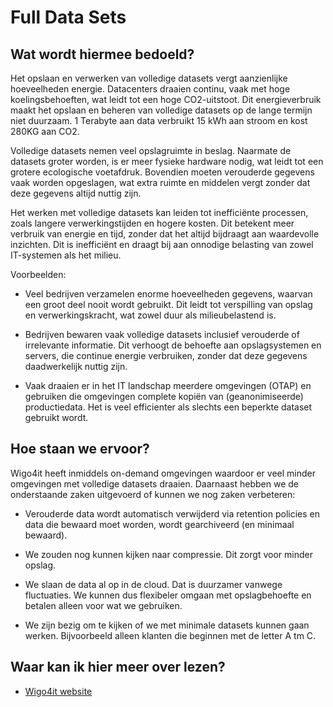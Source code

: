 # Full Data Sets

## Wat wordt hiermee bedoeld?
Het opslaan en verwerken van volledige datasets vergt aanzienlijke hoeveelheden energie. Datacenters draaien continu, vaak met hoge koelingsbehoeften, wat leidt tot een hoge CO2-uitstoot. Dit energieverbruik maakt het opslaan en beheren van volledige datasets op de lange termijn niet duurzaam. 1 Terabyte aan data verbruikt 15 kWh aan stroom en kost 280KG aan CO2.

Volledige datasets nemen veel opslagruimte in beslag. Naarmate de datasets groter worden, is er meer fysieke hardware nodig, wat leidt tot een grotere ecologische voetafdruk. Bovendien moeten verouderde gegevens vaak worden opgeslagen, wat extra ruimte en middelen vergt zonder dat deze gegevens altijd nuttig zijn.

Het werken met volledige datasets kan leiden tot inefficiënte processen, zoals langere verwerkingstijden en hogere kosten. Dit betekent meer verbruik van energie en tijd, zonder dat het altijd bijdraagt aan waardevolle inzichten. Dit is inefficiënt en draagt bij aan onnodige belasting van zowel IT-systemen als het milieu.

Voorbeelden:

- Veel bedrijven verzamelen enorme hoeveelheden gegevens, waarvan een groot deel nooit wordt gebruikt. Dit leidt tot verspilling van opslag en verwerkingskracht, wat zowel duur als milieubelastend is.

- Bedrijven bewaren vaak volledige datasets inclusief verouderde of irrelevante informatie. Dit verhoogt de behoefte aan opslagsystemen en servers, die continue energie verbruiken, zonder dat deze gegevens daadwerkelijk nuttig zijn.

- Vaak draaien er in het IT landschap meerdere omgevingen (OTAP) en gebruiken die omgevingen complete kopiën van (geanonimiseerde) productiedata. Het is veel efficienter als slechts een beperkte dataset gebruikt wordt.

## Hoe staan we ervoor?
Wigo4it heeft inmiddels on-demand omgevingen waardoor er veel minder omgevingen met volledige datasets draaien. Daarnaast hebben we de onderstaande zaken uitgevoerd of kunnen we nog zaken verbeteren:

- Verouderde data wordt automatisch verwijderd via retention policies en data die bewaard moet worden, wordt gearchiveerd (en minimaal bewaard).

- We zouden nog kunnen kijken naar compressie. Dit zorgt voor minder opslag. 

- We slaan de data al op in de cloud. Dat is duurzamer vanwege fluctuaties. We kunnen dus flexibeler omgaan met opslagbehoefte en betalen alleen voor wat we gebruiken.

- We zijn bezig om te kijken of we met minimale datasets kunnen gaan werken. Bijvoorbeeld alleen klanten die beginnen met de letter A tm C. 

## Waar kan ik hier meer over lezen?
- <a href="https://www.wigo4it.nl/?utm=duurzaamheidsradar" target="_blank">Wigo4it website</a>